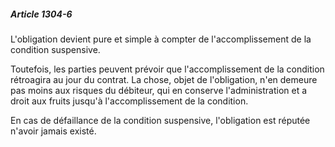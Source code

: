 ##### Article 1304-6

L'obligation devient pure et simple à compter de l'accomplissement de la condition suspensive.

Toutefois, les parties peuvent prévoir que l'accomplissement de la condition rétroagira au jour du contrat. La chose, objet de l'obligation, n'en demeure pas moins aux risques du débiteur, qui en conserve l'administration et a droit aux fruits jusqu'à l'accomplissement de la condition.

En cas de défaillance de la condition suspensive, l'obligation est réputée n'avoir jamais existé.

